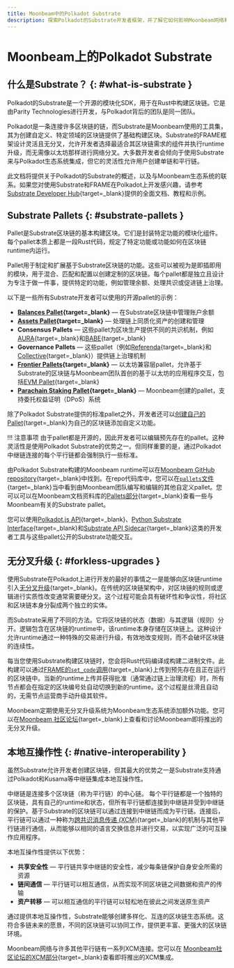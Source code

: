 ```yaml
---
title: Moonbeam中的Polkadot Substrate
description: 探索Polkadot的Substrate开发者框架，并了解它如何影响Moonbeam网络和其他平行链中的区块链开发。
---
```


# Moonbeam上的Polkadot Substrate

## 什么是Substrate？ {: #what-is-substrate }

Polkadot的Substrate是一个开源的模块化SDK，用于在Rust中构建区块链。它是由Parity Technologies进行开发，与Polkadot背后的团队是同一团队。

Polkadot是一条连接许多区块链的链，而Substrate是Moonbeam使用的工具集，其为创建自定义、特定领域的区块链提供了基础构建区块。Substrate的FRAME框架设计灵活且无分叉，允许开发者选择最适合其区块链需求的组件并执行runtime升级，而无需像以太坊那样进行网络分叉。大多数开发者会倾向于使用Substrate来与Polkadot生态系统集成，但它的灵活性允许用户创建单链和平行链。

此文档将提供关于Polkadot的Substrate的概述，以及与Moonbeam生态系统的联系。如果您对使用Substrate和FRAME在Polkadot上开发感兴趣，请参考[Substrate Developer Hub](https://docs.substrate.io/learn/what-can-you-build/){target=\_blank}提供的全面文档、教程和示例。

## Substrate Pallets {: #substrate-pallets }

Pallet是Substrate区块链的基本构建区块。它们是封装特定功能的模块化组件。每个pallet本质上都是一段Rust代码，规定了特定功能或功能如何在区块链runtime内运行。

Pallet用于制定和扩展基于Substrate区块链的功能。这些可以被视为是即插即用的模块，用于混合、匹配和配置以创建定制的区块链。每个pallet都是独立且设计为专注于做一件事，提供特定的功能，例如管理余额、处理共识或促进链上治理。

以下是一些所有Substrate开发者可以使用的开源pallet的示例：

- **[Balances Pallet](https://crates.io/crates/pallet-balances){target=\_blank}** — 在Substrate区块链中管理账户余额
- **[Assets Pallet](https://crates.io/crates/pallet-assets){target=\_blank}** — 处理链上同质化资产的创建和管理
- **Consensus Pallets** — 这些pallet为区块生产提供不同的共识机制，例如[AURA](https://crates.io/crates/pallet-aura){target=\_blank}和[BABE](https://crates.io/crates/pallet-babe){target=\_blank}
- **Governance Pallets** — 这些pallet（例如[Referenda](https://crates.io/crates/pallet-referenda){target=\_blank}和[Collective](https://crates.io/crates/pallet-collective){target=\_blank}）提供链上治理机制
- **[Frontier Pallets](https://polkadot-evm.github.io/frontier/){target=\_blank}** — 以太坊兼容层pallet，允许基于Substrate的区块链与Moonbeam团队首创的基于以太坊的应用程序交互，包括[EVM Pallet](https://crates.io/crates/pallet-evm){target=\_blank}
- **[Parachain Staking Pallet](/builders/pallets-precompiles/pallets/staking/){target=\_blank}** — Moonbeam创建的pallet，支持委托权益证明（DPoS）系统

除了Polkadot Substrate提供的标准pallet之外，开发者还可以[创建自己的Pallet](https://docs.substrate.io/tutorials/collectibles-workshop/03-create-pallet/){target=\_blank}为自己的区块链添加自定义功能。

!!! 注意事项
    由于pallet都是开源的，因此开发者可以编辑预先存在的pallet。这种灵活性是使用Polkadot Substrate的优势之一。但同样重要的是，通过Polkadot中继链连接的每个平行链都会强制执行一些标准。

由Polkadot Substrate构建的Moonbeam runtime可以在[Moonbeam GitHub repository](https://github.com/moonbeam-foundation/moonbeam){target=\_blank}中找到。在repo代码库中，您可以在[`pallets`文件](https://github.com/moonbeam-foundation/moonbeam/tree/master/pallets){target=\_blank}当中看到由Moonbeam团队编写和编辑的其他自定义pallet。您可以可以在Moonbeam文档资料库的[Pallets部分](/builders/pallets-precompiles/pallets/){target=\_blank}查看一些与Moonbeam有关的Substrate pallet。

您可以使用[Polkadot.js API](/builders/build/substrate-api/polkadot-js-api){target=\_blank}、[Python Substrate Interface](/builders/build/substrate-api/py-substrate-interface){target=\_blank}和[Substrate API Sidecar](/builders/build/substrate-api/sidecar){target=\_blank}这类的开发者工具与这些pallet公开的Substrate功能交互。

## 无分叉升级 {: #forkless-upgrades }

使用Substrate在Polkadot上进行开发的最好的事情之一是能够向区块链runtime引入[无分叉升级](https://docs.substrate.io/maintain/runtime-upgrades/){target=\_blank}。在传统的区块链架构中，对区块链的规则或逻辑进行实质性改变通常需要硬分叉。这个过程可能会具有破坏性和争议性，将社区和区块链本身分裂成两个独立的实体。

而Substrate采用了不同的方法。它将区块链的状态（数据）与其逻辑（规则）分开。逻辑包含在区块链的runtime中，该runtime本身存储在区块链上。这种设计允许runtime通过一种特殊的交易进行升级，有效地改变规则，而不会破坏区块链的连续性。

每当您使用Substrate构建区块链时，您会将Rust代码编译成构建二进制文件。此构建可以通过[FRAME的`set_code`调用](https://paritytech.github.io/substrate/master/frame_system/pallet/enum.Call.html#variant.set_code){target=\_blank}上传到预先存在且正在运行的区块链中。当新的runtime上传并获得批准（通常通过链上治理流程）时，所有节点都会在指定的区块编号处自动切换到新的runtime。这个过程是丝滑且自动的，无需节点运营商手动升级其软件。

Moonbeam定期使用无分叉升级系统为Moonbeam生态系统添加额外功能。您可以在[Moonbeam 社区论坛](https://forum.moonbeam.foundation/){target=\_blank}上查看和讨论Moonbeam即将推出的无分叉升级。

## 本地互操作性 {: #native-interoperability }

虽然Substrate允许开发者创建区块链，但其最大的优势之一是Substrate支持通过Polkadot和Kusama等中继链集成本地互操作性。

中继链是连接多个区块链（称为平行链）的中心链。 每个平行链都是一个独特的区块链，具有自己的runtime和状态，但所有平行链都连接到中继链并受到中继链的保护。基于Substrate的区块链可以通过连接到中继链而成为平行链。连接后，平行链可以通过一种称为[跨共识消息传递 (XCM)](/builders/interoperability/xcm/overview/){target=\_blank}的机制与其他平行链进行通信，从而能够以相同的语言交换信息并进行交易，以实现广泛的可互操作应用程序。

本地互操作性提供以下优势：

- **共享安全性** — 平行链共享中继链的安全性，减少每条链保护自身安全所需的资源
- **链间通信** — 平行链可以相互通信，从而实现不同区块链之间数据和资产的传输
- **资产转移** — 可以相互通信的平行链可以轻松地在彼此之间发送原生资产

通过提供本地互操作性，Substrate能够创建多样化、互连的区块链生态系统。这符合多链未来的愿景，不同的区块链可以协同工作，提供更丰富、更强大的区块链环境。

Moonbeam网络与许多其他平行链有一系列XCM连接。您可以在 [Moonbeam社区论坛的XCM部分](https://forum.moonbeam.foundation/c/xcm-hrmp/13){target=\_blank}查看即将推出的XCM集成。
